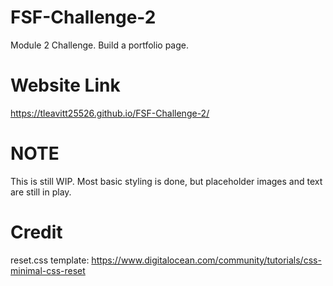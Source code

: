 # FSF-Challenge-2
Module 2 Challenge. Build a portfolio page.

# Website Link
https://tleavitt25526.github.io/FSF-Challenge-2/

# NOTE
This is still WIP. Most basic styling is done, but placeholder images and text are still in play.

# Credit
reset.css template: https://www.digitalocean.com/community/tutorials/css-minimal-css-reset
